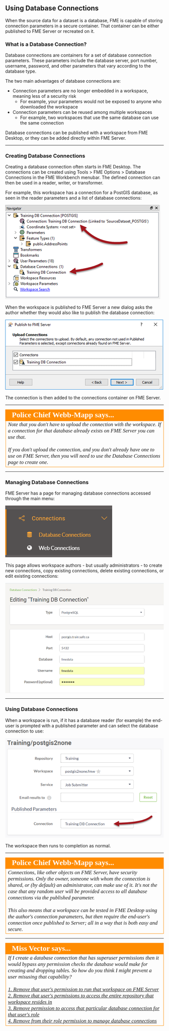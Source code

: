 ## Using Database Connections

When the source data for a dataset is a database, FME is capable of storing connection parameters in a secure container. That container can be either published to FME Server or recreated on it.


### What is a Database Connection? ###

Database connections are containers for a set of database connection parameters. These parameters include the database server, port number, username, password, and other parameters that vary according to the database type.

The two main advantages of database connections are:

- Connection parameters are no longer embedded in a workspace, meaning less of a security risk
	- For example, your parameters would not be exposed to anyone who downloaded the workspace
- Connection parameters can be reused among multiple workspaces
	- For example, two workspaces that use the same database can use the same connection

Database connections can be published with a workspace from FME Desktop, or they can be added directly within FME Server.

---

### Creating Database Connections ###

Creating a database connection often starts in FME Desktop. The connections can be created using Tools &gt; FME Options &gt; Database Connections in the FME Workbench menubar. The defined connection can then be used in a reader, writer, or transformer.

For example, this workspace has a connection for a PostGIS database, as seen in the reader parameters and a list of database connections:

![](./Images/Img2.001.DatabaseConnectionInWB.png)

When the workspace is published to FME Server a new dialog asks the author whether they would also like to publish the database connection:

![](./Images/Img2.002.DatabaseConnectionInWiz.png)

The connection is then added to the connections container on FME Server.

---

<!--Person X Says Section-->

<table style="border-spacing: 0px">
<tr>
<td style="vertical-align:middle;background-color:darkorange;border: 2px solid darkorange">
<i class="fa fa-quote-left fa-lg fa-pull-left fa-fw" style="color:white;padding-right: 12px;vertical-align:text-top"></i>
<span style="color:white;font-size:x-large;font-weight: bold;font-family:serif">Police Chief Webb-Mapp says...</span>
</td>
</tr>

<tr>
<td style="border: 1px solid darkorange">
<span style="font-family:serif; font-style:italic; font-size:larger">
Note that you don't have to upload the connection with the workspace. If a connection for that database already exists on FME Server you can use that.
<br><br>If you don't upload the connection, and you don't already have one to use on FME Server, then you will need to use the Database Connections page to create one.
</span>
</td>
</tr>
</table>

---

### Managing Database Connections ###

FME Server has a page for managing database connections accessed through the main menu:

![](./Images/Img2.003.ConnectionsMenu.png)

This page allows workspace authors - but usually administrators - to create new connections, copy existing connections, delete existing connections, or edit existing connections:

![](./Images/Img2.004.DatabaseConnectionEditingInServer.png)

---

### Using Database Connections ###

When a workspace is run, if it has a database reader (for example) the end-user is prompted with a published parameter and can select the database connection to use:

![](./Images/Img2.005.DatabaseConnectionInServerRun.png)

The workspace then runs to completion as normal.

---

<!--Person X Says Section-->

<table style="border-spacing: 0px">
<tr>
<td style="vertical-align:middle;background-color:darkorange;border: 2px solid darkorange">
<i class="fa fa-quote-left fa-lg fa-pull-left fa-fw" style="color:white;padding-right: 12px;vertical-align:text-top"></i>
<span style="color:white;font-size:x-large;font-weight: bold;font-family:serif">Police Chief Webb-Mapp says...</span>
</td>
</tr>

<tr>
<td style="border: 1px solid darkorange">
<span style="font-family:serif; font-style:italic; font-size:larger">
Connections, like other objects on FME Server, have security permissions. Only the owner, someone with whom the connection is shared, or (by default) an administrator, can make use of it. It's not the case that any random user will be provided access to all database connections via the published parameter.   
<br><br>This also means that a workspace can be tested in FME Desktop using the author's connection parameters, but then require the end-user's connection once published to Server; all in a way that is both easy and secure.
</span>
</td>
</tr>
</table>

---

<!--Person X Says Section-->

<table style="border-spacing: 0px">
<tr>
<td style="vertical-align:middle;background-color:darkorange;border: 2px solid darkorange">
<i class="fa fa-quote-left fa-lg fa-pull-left fa-fw" style="color:white;padding-right: 12px;vertical-align:text-top"></i>
<span style="color:white;font-size:x-large;font-weight: bold;font-family:serif">Miss Vector says...</span>
</td>
</tr>

<tr>
<td style="border: 1px solid darkorange">
<span style="font-family:serif; font-style:italic; font-size:larger">
If I create a database connection that has superuser permissions then it would bypass any permission checks the database would make for creating and dropping tables. So how do you think I might prevent a user misusing that capability?
<br><br><a href="http://52.73.3.37/fmedatastreaming/Manual/QAResponse2017.fmw?chapter=21&question=5&answer=1&DestDataset_TEXTLINE=C%3A%5CFMEOutput%5CQAResponse.html">1. Remove that user's permission to run that workspace on FME Server</a>
<br><a href="http://52.73.3.37/fmedatastreaming/Manual/QAResponse2017.fmw?chapter=21&question=5&answer=2&DestDataset_TEXTLINE=C%3A%5CFMEOutput%5CQAResponse.html">2. Remove that user's permissions to access the entire repository that workspace resides in</a>
<br><a href="http://52.73.3.37/fmedatastreaming/Manual/QAResponse2017.fmw?chapter=21&question=5&answer=3&DestDataset_TEXTLINE=C%3A%5CFMEOutput%5CQAResponse.html">3. Remove permission to access that particular database connection for that user's role</a>
<br><a href="http://52.73.3.37/fmedatastreaming/Manual/QAResponse2017.fmw?chapter=21&question=5&answer=4&DestDataset_TEXTLINE=C%3A%5CFMEOutput%5CQAResponse.html">4. Remove from their role permission to manage database connections</a>
</span>
</td>
</tr>
</table>
